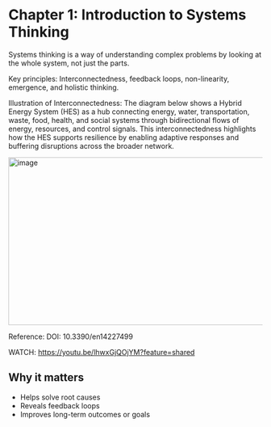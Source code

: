 # Chapter 1: Introduction to Systems Thinking

Systems thinking is a way of understanding complex problems by looking at the whole system, not just the parts.

Key principles: Interconnectedness, feedback loops, non-linearity, emergence, and holistic thinking.

Illustration of Interconnectedness: The diagram below shows a Hybrid Energy System (HES) as a hub connecting energy, water, transportation, waste, food, health, and social systems through bidirectional flows of energy, resources, and control signals. This interconnectedness highlights how the HES supports resilience by enabling adaptive responses and buffering disruptions across the broader network.

<img width="549" height="332" alt="image" src="https://github.com/user-attachments/assets/5d249a53-c49a-4076-8624-13b389d06f70" />

Reference: DOI: 10.3390/en14227499

WATCH: https://youtu.be/lhwxGjQOjYM?feature=shared

## Why it matters

- Helps solve root causes
- Reveals feedback loops
- Improves long-term outcomes or goals


